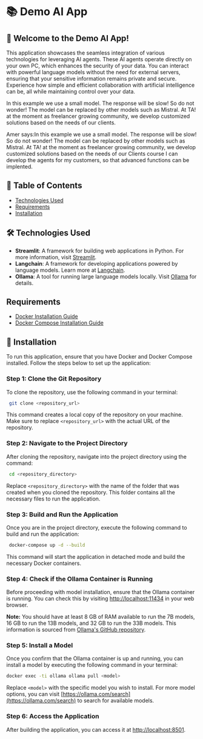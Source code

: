# 📚 Demo AI App

## 🎉 Welcome to the Demo AI App!
This application showcases the seamless integration of various technologies for leveraging AI agents. These AI agents operate directly on your own PC, which enhances the security of your data. You can interact with powerful language models without the need for external servers, ensuring that your sensitive information remains private and secure. Experience how simple and efficient collaboration with artificial intelligence can be, all while maintaining control over your data.

In this example we use a small model. The response will be slow! So do not wonder! The model can be replaced by other models such as Mistral. At TA! at the moment as freelancer growing community, we develop customized solutions based on the needs of our clients. 


Amer says:In this example we use a small model. The response will be slow! So do not wonder! The model can be replaced by other models such as Mistral. At TA! at the moment as freelancer growing community, we develop customized solutions based on the needs of our Clients course I can develop the agents for my customers, so that advanced functions can be implented.

## 📂 Table of Contents
- [Technologies Used](#technologies-used)
- [Requirements](#requirements)
- [Installation](#installation)

## 🛠️ Technologies Used
- **Streamlit**: A framework for building web applications in Python. For more information, visit [Streamlit](https://streamlit.io).
- **Langchain**: A framework for developing applications powered by language models. Learn more at [Langchain](https://www.langchain.com/).
- **Ollama**: A tool for running large language models locally. Visit [Ollama](https://ollama.com) for details.

## Requirements
- [Docker Installation Guide](https://docs.docker.com/get-docker/)
- [Docker Compose Installation Guide](https://docs.docker.com/compose/install/)

## 🚀 Installation
To run this application, ensure that you have Docker and Docker Compose installed. Follow the steps below to set up the application:

### Step 1: Clone the Git Repository
To clone the repository, use the following command in your terminal:
```bash
 git clone <repository_url>
```
This command creates a local copy of the repository on your machine. Make sure to replace `<repository_url>` with the actual URL of the repository.

### Step 2: Navigate to the Project Directory
After cloning the repository, navigate into the project directory using the command:
```bash
 cd <repository_directory>
```
Replace `<repository_directory>` with the name of the folder that was created when you cloned the repository. This folder contains all the necessary files to run the application.

### Step 3: Build and Run the Application
Once you are in the project directory, execute the following command to build and run the application:
```bash
 docker-compose up -d --build
```
This command will start the application in detached mode and build the necessary Docker containers.

### Step 4: Check if the Ollama Container is Running
Before proceeding with model installation, ensure that the Ollama container is running. You can check this by visiting [http://localhost:11434](http://localhost:11434) in your web browser.

**Note:** You should have at least 8 GB of RAM available to run the 7B models, 16 GB to run the 13B models, and 32 GB to run the 33B models. This information is sourced from [Ollama's GitHub repository](https://github.com/ollama/ollama?tab=readme-ov-file#model-library).

### Step 5: Install a Model
Once you confirm that the Ollama container is up and running, you can install a model by executing the following command in your terminal:
```bash
docker exec -ti ollama ollama pull <model>
```
Replace `<model>` with the specific model you wish to install. For more model options, you can visit [https://ollama.com/search](https://ollama.com/search) to search for available models.

### Step 6: Access the Application
After building the application, you can access it at [http://localhost:8501](http://localhost:8501).
